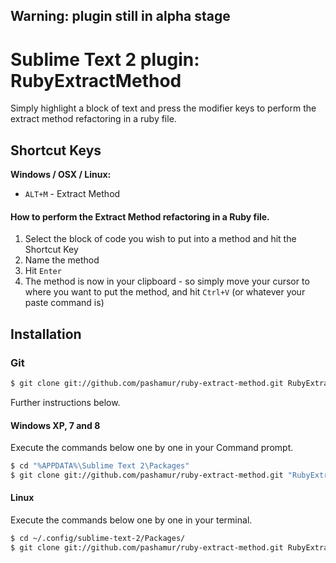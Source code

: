 ## Warning: plugin still in alpha stage

# Sublime Text 2 plugin: RubyExtractMethod

Simply highlight a block of text and press the modifier keys to perform the extract method refactoring in a ruby file.

## Shortcut Keys

**Windows / OSX / Linux:**

 * `ALT+M` - Extract Method

#### How to perform the Extract Method refactoring in a Ruby file.
1. Select the block of code you wish to put into a method and hit the Shortcut Key
2. Name the method
3. Hit `Enter`
4. The method is now in your clipboard - so simply move your cursor to where you want to put the method, and hit `Ctrl+V` (or whatever your paste command is)

## Installation

### Git

``` bash
$ git clone git://github.com/pashamur/ruby-extract-method.git RubyExtractMethod
```

Further instructions below.

#### Windows XP, 7 and 8
Execute the commands below one by one in your Command prompt.

``` bash
$ cd "%APPDATA%\Sublime Text 2\Packages"
$ git clone git://github.com/pashamur/ruby-extract-method.git "RubyExtractMethod"
```

#### Linux
Execute the commands below one by one in your terminal.

``` bash
$ cd ~/.config/sublime-text-2/Packages/
$ git clone git://github.com/pashamur/ruby-extract-method.git RubyExtractMethod
```